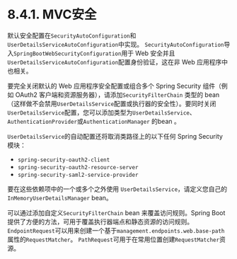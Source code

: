 # 8.4.1. MVC安全

默认安全配置在`SecurityAutoConfiguration`和`UserDetailsServiceAutoConfiguration`中实现。 `SecurityAutoConfiguration`导入`SpringBootWebSecurityConfiguration`用于 Web 安全并且`UserDetailsServiceAutoConfiguration`配置身份验证，这在非 Web 应用程序中也相关。

要完全关闭默认的 Web 应用程序安全配置或组合多个 Spring Security 组件（例如 OAuth2 客户端和资源服务器），请添加`SecurityFilterChain` 类型的 bean （这样做不会禁用`UserDetailsService`配置或执行器的安全性）。要同时关闭`UserDetailsService`配置，您可以添加类型为`UserDetailsService`、`AuthenticationProvider`或`AuthenticationManager` 的bean 。

`UserDetailsService`的自动配置还将取消类路径上的以下任何 Spring Security 模块：

* `spring-security-oauth2-client`
* `spring-security-oauth2-resource-server`
* `spring-security-saml2-service-provider`

要在这些依赖项中的一个或多个之外使用 `UserDetailsService`，请定义您自己的 `InMemoryUserDetailsManager` bean。

可以通过添加自定义`SecurityFilterChain` bean 来覆盖访问规则。Spring Boot 提供了方便的方法，可用于覆盖执行器端点和静态资源的访问规则。 `EndpointRequest`可以用来创建一个基于`management.endpoints.web.base-path`属性的`RequestMatcher`。 `PathRequest`可用于在常用位置创建`RequestMatcher`资源。
